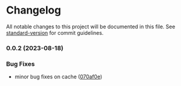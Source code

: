 # Changelog

All notable changes to this project will be documented in this file. See [standard-version](https://github.com/conventional-changelog/standard-version) for commit guidelines.

### 0.0.2 (2023-08-18)


### Bug Fixes

* minor bug fixes on cache ([070af0e](https://github.com/kwilteam/kuneiform-parser-ts/commit/070af0e6af24b87af2b20c6b964bf82f46339ebf))

